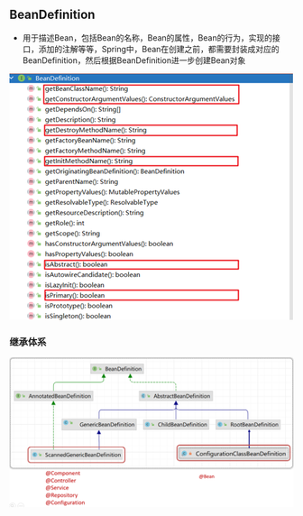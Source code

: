 ## BeanDefinition

- 用于描述Bean，包括Bean的名称，Bean的属性，Bean的行为，实现的接口，添加的注解等等，Spring中，Bean在创建之前，都需要封装成对应的BeanDefinition，然后根据BeanDefinition进一步创建Bean对象

![](.\images\图片4-1.png)

### 继承体系

![](.\images\图片5.png)



